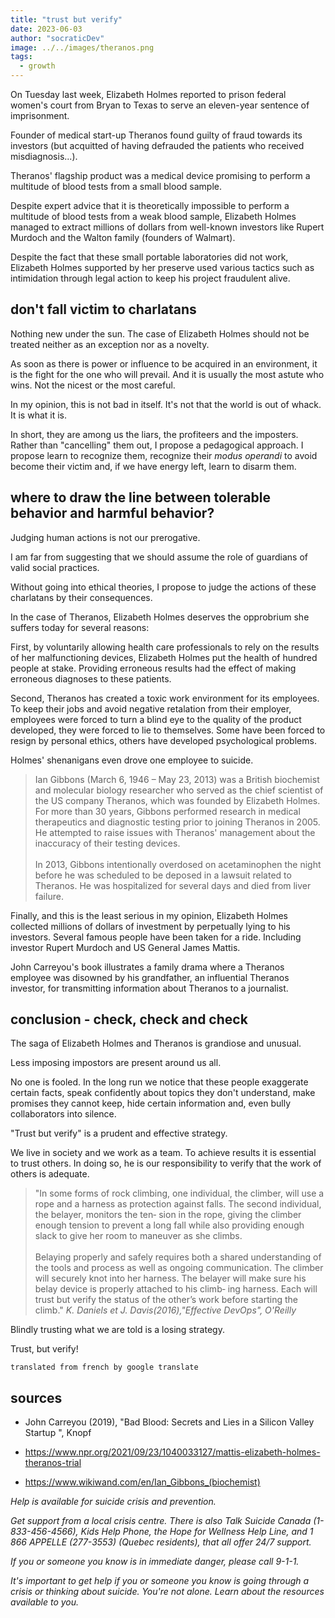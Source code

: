 ```yaml
---
title: "trust but verify"
date: 2023-06-03
author: "socraticDev"
image: ../../images/theranos.png
tags:
  - growth
---
```


On Tuesday last week, Elizabeth Holmes reported to prison
federal women's court from Bryan to Texas to serve an eleven-year sentence
of imprisonment.

Founder of medical start-up Theranos found guilty of fraud
towards its investors (but acquitted of having defrauded the patients who received
misdiagnosis...).

Theranos' flagship product was a medical device promising to perform
a multitude of blood tests from a small blood sample.

Despite expert advice that it is theoretically impossible to perform
a multitude of blood tests from a weak blood sample,
Elizabeth Holmes managed to extract millions of dollars from
well-known investors like Rupert Murdoch and the Walton family (founders of
Walmart).

Despite the fact that these small portable laboratories did not work,
Elizabeth Holmes supported by her preserve used various tactics
such as intimidation through legal action to keep his project
fraudulent alive.

## don't fall victim to charlatans

Nothing new under the sun. The case of Elizabeth Holmes should not be
treated neither as an exception nor as a novelty.

As soon as there is power or influence to be acquired in an environment, it is the
fight for the one who will prevail. And it is usually the most astute who
wins. Not the nicest or the most careful.

In my opinion, this is not bad in itself. It's not that the world is out of
whack. It is what it is.

In short, they are among us the liars, the profiteers and the imposters.
Rather than "cancelling" them out, I propose a pedagogical approach. I propose
learn to recognize them, recognize their _modus operandi_ to avoid
become their victim and, if we have energy left, learn to disarm them.

## where to draw the line between tolerable behavior and harmful behavior?

Judging human actions is not our prerogative. 

I am far from suggesting that we should assume the role of guardians of valid social practices.

Without going into ethical theories, I propose to judge the actions of these
charlatans by their consequences.

In the case of Theranos, Elizabeth Holmes deserves the opprobrium she suffers
today for several reasons:

First, by voluntarily allowing health care professionals to rely
on the results of her malfunctioning devices, Elizabeth Holmes put the health of
hundred people at stake. Providing erroneous results had
the effect of making erroneous diagnoses to these patients.

Second, Theranos has created a toxic work environment for its employees.
To keep their jobs and avoid negative retalation from their employer, employees were forced to turn a blind eye to the
quality of the product developed, they were forced to lie to themselves.
Some have been forced to resign by personal ethics, others have
developed psychological problems.

Holmes' shenanigans even drove one employee to suicide.

> Ian Gibbons (March 6, 1946 – May 23, 2013) was a British biochemist and molecular biology researcher who served as the chief scientist of the US company Theranos, which was founded by Elizabeth Holmes. For more than 30 years, Gibbons performed research in medical therapeutics and diagnostic testing prior to joining Theranos in 2005. He attempted to raise issues with Theranos' management about the inaccuracy of their testing devices.
> <br/><br/>
> In 2013, Gibbons intentionally overdosed on acetaminophen the night before he was scheduled to be deposed in a lawsuit related to Theranos. He was hospitalized for several days and died from liver failure.

Finally, and this is the least serious in my opinion, Elizabeth Holmes collected
millions of dollars of investment by perpetually lying to his
investors. Several famous people have been taken for a ride.
Including investor Rupert Murdoch and US General James Mattis.

John Carreyou's book illustrates a family drama where a Theranos employee
was disowned by his grandfather, an influential Theranos investor, for transmitting
information about Theranos to a journalist.

## conclusion - check, check and check

The saga of Elizabeth Holmes and Theranos is grandiose and unusual. 

Less imposing impostors are present around us all.

No one is fooled. In the long run we notice that these people exaggerate certain
facts, speak confidently about topics they don't understand, make
promises they cannot keep, hide certain information and, even bully
collaborators into silence.

"Trust but verify" is a prudent and effective strategy.

We live in society and we work as a team. To achieve
results it is essential to trust others. In doing so, he is
our responsibility to verify that the work of others is adequate.

> "In some forms of rock climbing, one individual, the climber, will use a rope and a harness as protection against falls. The second individual, the belayer, monitors the ten‐ sion in the rope, giving the climber enough tension to prevent a long fall while also providing enough slack to give her room to maneuver as she climbs.
> <br/><br/>
> Belaying properly and safely requires both a shared understanding of the tools and process as well as ongoing communication. The climber will securely knot into her harness. The belayer will make sure his belay device is properly attached to his climb‐ ing harness. Each will trust but verify the status of the other’s work before starting the climb." <cite>K. Daniels et J.
> Davis(2016),"Effective DevOps", O'Reilly</cite>

Blindly trusting what we are told is a losing strategy.

Trust, but verify!

`translated from french by google translate`

## sources

- John Carreyou (2019), "Bad Blood: Secrets and Lies in a Silicon Valley Startup ", Knopf

- https://www.npr.org/2021/09/23/1040033127/mattis-elizabeth-holmes-theranos-trial

- https://www.wikiwand.com/en/Ian_Gibbons_(biochemist)





_Help is available for suicide crisis and prevention._

_Get support from a local crisis centre. There is also Talk Suicide Canada (1-833-456-4566), Kids Help Phone, the Hope for Wellness Help Line, and 1 866 APPELLE (277-3553) (Quebec residents), that all offer 24/7 support._

_If you or someone you know is in immediate danger, please call 9-1-1._

_It's important to get help if you or someone you know is going through a crisis or thinking about suicide. You're not alone. Learn about the resources available to you._